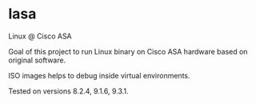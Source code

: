 # lasa
Linux @ Cisco ASA

Goal of this project to run Linux binary on Cisco ASA hardware based on original software.

ISO images helps to debug inside virtual environments.

Tested on versions 8.2.4, 9.1.6, 9.3.1.
